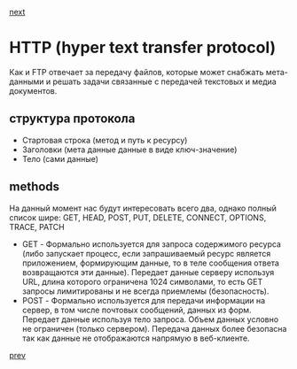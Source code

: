 <a href="06.md">next</a>

<h1>HTTP (hyper text transfer protocol)</h1>

<div>
Как и FTP отвечает за передачу файлов,
которые может снабжать мета-данными и решать задачи связанные с передачей текстовых и медиа документов.
</div>

<h2>структура протокола</h2>
<ul>
<li>
Стартовая строка (метод и путь к ресурсу)
</li>
<li>
Заголовки (мета данные данные в виде ключ-значение)
</li>
<li>
Тело (сами данные)
</li>
</ul>

<h2>methods</h2>

<div>
На данный момент нас будут интересовать всего два, однако полный список шире: GET, HEAD, POST, PUT, DELETE, CONNECT, OPTIONS, TRACE, PATCH
</div>

<ul>
<li>
GET - Формально используется для запроса содержимого ресурса (либо запускает процесс, если запрашиваемый ресурс является приложением, формирующим данные, то в теле сообщения ответа возвращаются эти данные). Передает данные серверу используя URL, длина которого ограничена 1024 символами, то есть GET запросы лимитированы и не всегда приемлемы (безопасность).
</li>
<li>
POST - Формально используется для передачи информации на сервер, в том числе почтовых сообщений, данных из форм. Передает данные используя тело запроса. Объем данных условно не ограничен (только сервером). Передача данных более безопасна так как данные не отображаются напрямую в веб-клиенте.
</li>
</ul>

<a href="04.md">prev</a>
